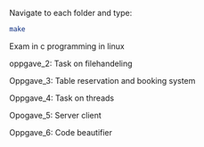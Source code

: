 Navigate to each folder and type:

```sh
make
```


Exam in c programming in linux

oppgave_2: Task on filehandeling

Oppgave_3: Table reservation and booking system

Oppgave_4: Task on threads

Opogave_5: Server client

Oppgave_6: Code beautifier
